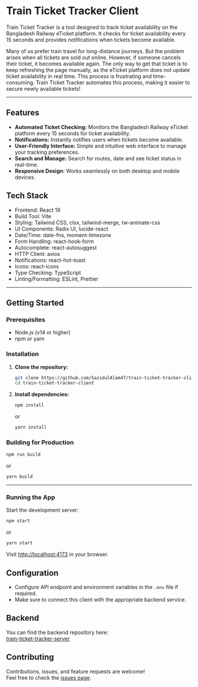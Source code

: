 # Train Ticket Tracker Client

Train Ticket Tracker is a tool designed to track ticket availability on the Bangladesh Railway eTicket platform. It checks for ticket availability every 15 seconds and provides notifications when tickets become available.

Many of us prefer train travel for long-distance journeys. But the problem arises when all tickets are sold out online. However, if someone cancels their ticket, it becomes available again. The only way to get that ticket is to keep refreshing the page manually, as the eTicket platform does not update ticket availability in real time. This process is frustrating and time-consuming. Train Ticket Tracker automates this process, making it easier to secure newly available tickets!

---

## Features

- **Automated Ticket Checking:** Monitors the Bangladesh Railway eTicket platform every 15 seconds for ticket availability.
- **Notifications:** Instantly notifies users when tickets become available.
- **User-Friendly Interface:** Simple and intuitive web interface to manage your tracking preferences.
- **Search and Manage:** Search for routes, date and see ticket status in real-time.
- **Responsive Design:** Works seamlessly on both desktop and mobile devices.

## Tech Stack

- Frontend: React 19
- Build Tool: Vite
- Styling: Tailwind CSS, clsx, tailwind-merge, tw-animate-css
- UI Components: Radix UI, lucide-react
- Date/Time: date-fns, moment-timezone
- Form Handling: react-hook-form
- Autocomplete: react-autosuggest
- HTTP Client: axios
- Notifications: react-hot-toast
- Icons: react-icons
- Type Checking: TypeScript
- Linting/Formatting: ESLint, Prettier

---

## Getting Started

### Prerequisites

- Node.js (v14 or higher)
- npm or yarn

### Installation

1. **Clone the repository:**

    ```bash
    git clone https://github.com/SazidulAlam47/train-ticket-tracker-client.git
    cd train-ticket-tracker-client
    ```

2. **Install dependencies:**
    ```bash
    npm install
    ```
    or
    ```bash
    yarn install
    ```

### Building for Production

```bash
npm run build
```

or

```bash
yarn build
```

---

### Running the App

Start the development server:

```bash
npm start
```

or

```bash
yarn start
```

Visit [http://localhost:4173](http://localhost:4173) in your browser.

## Configuration

- Configure API endpoint and environment variables in the `.env` file if required.
- Make sure to connect this client with the appropriate backend service.

## Backend

You can find the backend repository here:  
[train-ticket-tracker-server](https://github.com/SazidulAlam47/train-ticket-tracker-server)

## Contributing

Contributions, issues, and feature requests are welcome!  
Feel free to check the [issues page](https://github.com/SazidulAlam47/train-ticket-tracker-client/issues).
